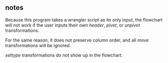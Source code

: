 ## notes

Because this program takes a wrangler script as its only input, the flowchart will not work if the user inputs their own *header*, *pivot*, or *unpivot* transformations. 

For the same reason, it does not preserve column order, and all *move* transformations will be ignored. 

*settype* transformations do not show up in the flowchart.
